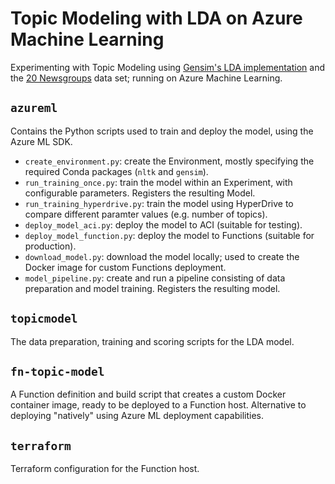 # Topic Modeling with LDA on Azure Machine Learning

Experimenting with Topic Modeling using [Gensim's LDA implementation](https://radimrehurek.com/gensim//auto_examples/tutorials/run_lda.html) and the [20 Newsgroups](http://qwone.com/~jason/20Newsgroups/) data set; running on Azure Machine Learning.

## `azureml`

Contains the Python scripts used to train and deploy the model, using the Azure ML SDK.

- `create_environment.py`: create the Environment, mostly specifying the required Conda packages (`nltk` and `gensim`).
- `run_training_once.py`: train the model within an Experiment, with configurable parameters. Registers the resulting Model.
- `run_training_hyperdrive.py`: train the model using HyperDrive to compare different paramter values (e.g. number of topics).
- `deploy_model_aci.py`: deploy the model to ACI (suitable for testing).
- `deploy_model_function.py`: deploy the model to Functions (suitable for production).
- `download_model.py`: download the model locally; used to create the Docker image for custom Functions deployment.
- `model_pipeline.py`: create and run a pipeline consisting of data preparation and model training. Registers the resulting model.

## `topicmodel`

The data preparation, training and scoring scripts for the LDA model.

## `fn-topic-model`

A Function definition and build script that creates a custom Docker container image, ready to be deployed to a Function host. Alternative to deploying "natively" using Azure ML deployment capabilities.

## `terraform`

Terraform configuration for the Function host.

